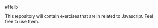 #Hello

This repository will contain exercises that are in related to Javascript. Feel free to use them.
